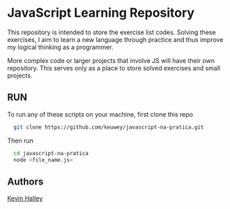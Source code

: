 
# JavaScript Learning Repository

This repository is intended to store the exercise list codes. Solving these exercises, I aim to learn a new language through practice and thus improve my logical thinking as a programmer.

More complex code or larger projects that involve JS will have their own repository. This serves only as a place to store solved exercises and small projects.
## RUN

To run any of these scripts on your machine, first clone this repo 

```bash
  git clone https://github.com/keuwey/javascript-na-pratica.git
```
Then run

```bash
  cd javascript-na-pratica
  node <file_name.js>
```
## Authors

[Kevin Halley](https://www.github.com/keuwey)

